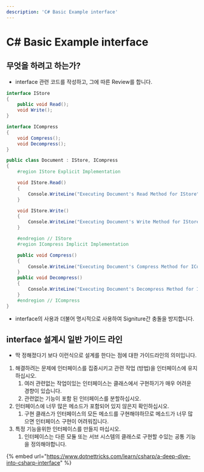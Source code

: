 ```yaml
---
description: 'C# Basic Example interface'
---
```


# C\# Basic Example interface

## 무엇을 하려고 하는가?

* interface 관련 코드를 작성하고, 그에 따른 Review를 합니다.

```csharp
interface IStore
{
    public void Read();
    void Write();
}

interface ICompress
{
    void Compress();
    void Decompress();
}

public class Document : IStore, ICompress
{
    #region IStore Explicit Implementation

    void IStore.Read()
    {
        Console.WriteLine("Executing Document's Read Method for IStore");
    }

    void IStore.Write()
    {
        Console.WriteLine("Executing Document's Write Method for IStore");
    }

    #endregion // IStore
    #region ICompress Implicit Implementation

    public void Compress()
    {
        Console.WriteLine("Executing Document's Compress Method for ICompress");
    }
    public void Decompress()
    {
        Console.WriteLine("Executing Document's Decompress Method for ICompress");
    }
    #endregion // ICompress
}
```

* interface의 사용과 더불어 명시적으로 사용하여 Signiture간 충돌을 방지합니다.

## interface 설계시 일반 가이드 라인

* 딱 정해졌다기 보다 이런식으로 설계를 한다는 점에 대한 가이드라인의 의미입니다.

1. 해결하려는 문제에 인터페이스를 집중시키고 관련 작업 \(방법\)을 인터페이스에 유지하십시오. 
   1. 여러 관련없는 작업이있는 인터페이스는 클래스에서 구현하기가 매우 어려운 경향이 있습니다. 
   2. 관련없는 기능이 포함 된 인터페이스를 분할하십시오.
2. 인터페이스에 너무 많은 메소드가 포함되어 있지 않은지 확인하십시오.
   1.  구현 클래스가 인터페이스의 모든 메소드를 구현해야하므로 메소드가 너무 많으면 인터페이스 구현이 어려워집니다.
3. 특정 기능을위한 인터페이스를 만들지 마십시오. 
   1. 인터페이스는 다른 모듈 또는 서브 시스템의 클래스로 구현할 수있는 공통 기능을 정의해야합니다.

{% embed url="https://www.dotnettricks.com/learn/csharp/a-deep-dive-into-csharp-interface" %}

